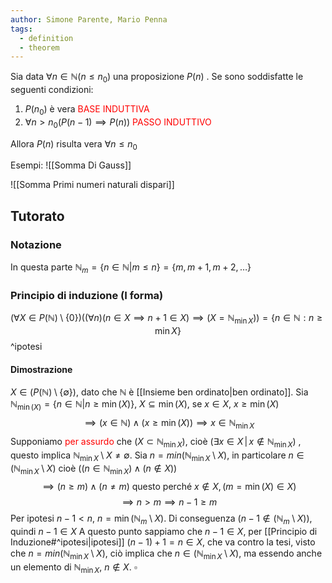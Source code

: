 ```yaml
---
author: Simone Parente, Mario Penna
tags:
  - definition
  - theorem
---
```

Sia data $\forall n \in \mathbb{N} (n \leq n_0)$ una proposizione $P(n)$ .
Se sono soddisfatte le seguenti condizioni:
1. $P(n_0)$ è vera <span style="color:red">BASE INDUTTIVA</span>
2. $\forall n>n_0 (P(n-1) \implies P(n))$  <span style="color:red">PASSO INDUTTIVO</span>

Allora $P(n)$ risulta vera $\forall n\leq n_0$

Esempi:
![[Somma Di Gauss]]

![[Somma Primi numeri naturali dispari]]


## Tutorato
### Notazione
In questa parte $\mathbb{N}_m=\{ n \in \mathbb{N}| m \leq n \} = \{m,m+1,m+2,\ldots\}$
### Principio di induzione (I forma)
$$(\forall X \in P(\mathbb{N}) \setminus \{0\})((\forall n)(n \in X \implies n+1 \in X) \implies (X = \mathbb{N}_{\min X}))=\{n \in \mathbb{N}: n \geq \min X\}$$^ipotesi
#### Dimostrazione
$X \in (P(\mathbb{N}) \setminus  \{\emptyset\})$, dato che $\mathbb{N}$ è [[Insieme ben ordinato|ben ordinato]]. 
Sia $\mathbb{N}_{\min(X)}=\{n \in \mathbb{N} | n \geq \min(X)\}$, $X \subseteq \min(X)$, se $x \in X$, $x \geq \min(X)$
$$\implies (x \in \mathbb{N}) \land (x \geq \min(X)) \implies x \in \mathbb{N}_{\min X}$$
Supponiamo <span style="color:#ff0000">per assurdo</span> che $(X \subset \mathbb{N}_{\min X})$, cioè $(\exists x \in X \,|\, x \notin \mathbb{N}_{\min X})$ , questo implica $\mathbb{N}_{\min X} \setminus X \neq \emptyset$.
Sia $n=min(\mathbb{N}_{\min X} \setminus X )$, in particolare $n \in (\mathbb{N}_{\min X} \setminus X)$ cioè $((n \in \mathbb{N}_{\min X}) \land (n \notin X))$ 
$$\implies (n \geq m) \land (n \neq m) \text{ questo perché }x \notin X, (m=\min(X) \in X)$$
$$\implies n > m \implies n-1 \geq m$$
Per ipotesi $n-1 < n$, $n=\min(\mathbb{N}_m \setminus X)$. Di conseguenza $(n-1 \notin (\mathbb{N}_{m} \setminus X))$, quindi $n-1 \in X$
A questo punto sappiamo che $n-1 \in X$, per [[Principio di Induzione#^ipotesi|ipotesi]] $(n-1)+1=n \in X$, che va contro la tesi, visto che $n=min(\mathbb{N}_{\min X} \setminus X )$, ciò implica che $n \in (\mathbb{N}_{\min X} \setminus X)$, ma essendo anche un elemento di $\mathbb{N}_{\min X}$, $n \notin X$.  $\square$
